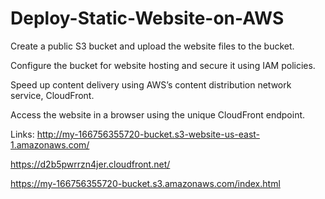 # Deploy-Static-Website-on-AWS

Create a public S3 bucket and upload the website files to the bucket.
 
Configure the bucket for website hosting and secure it using IAM policies.
 
Speed up content delivery using AWS’s content distribution network service, CloudFront.
 
Access the website in a browser using the unique CloudFront endpoint.

Links:
http://my-166756355720-bucket.s3-website-us-east-1.amazonaws.com/

https://d2b5pwrrzn4jer.cloudfront.net/

https://my-166756355720-bucket.s3.amazonaws.com/index.html
